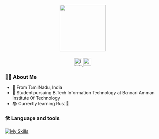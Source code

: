 <div align="center">
  <img height="150" src="https://avatars.githubusercontent.com/u/97960473?s=400&u=60c11a073fa35729430b7ee798ca80ceb888fa66&v=4"  />
</div>

###

<div align="center">
  <a href="https://www.linkedin.com/in/jeevitha-kannan-k-s-60a971267/" target="_blank">
    <img src="https://img.shields.io/static/v1?message=LinkedIn&logo=linkedin&label=&color=0077B5&logoColor=white&labelColor=&style=for-the-badge" height="25" alt="linkedin logo"  />
  </a>
  <a href="ksjeevithakannan123@gmail.com" target="_blank">
    <img src="https://img.shields.io/static/v1?message=Gmail&logo=gmail&label=&color=D14836&logoColor=white&labelColor=&style=for-the-badge" height="25" alt="gmail logo"  />
  </a>
</div>

###
###

### 👩‍💻  About Me

- 📍 From TamilNadu, India
- 🔭 Student pursuing B.Tech Information Technology at Bannari Amman Institute Of Technology
- 📚 Currently learning Rust 🦀

### 🛠 Language and tools

[![My Skills](https://skillicons.dev/icons?i=linux,bash,c,python,rust,&theme=dark)](https://skillicons.dev)

<!--
###

<h3 align="left">🔥   My Stats :</h3>

###

<div align="center">
  <img src="https://streak-stats.demolab.com?user=jeevithakannan2&locale=en&mode=daily&theme=dark&hide_border=true&border_radius=5&order=3" height="220" alt="streak graph"  />
</div>

###

<img src="https://raw.githubusercontent.com/jeevithakannan2/jeevithakannan2/output/snake.svg" alt="Snake animation" />

###
-->

